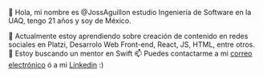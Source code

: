 
👋 Hola, mi nombre es @JossAguillon estudio Ingeniería de Software en la UAQ, tengo 21 años y soy de México.

🌱 Actualmente estoy aprendiendo sobre creación de contenido en redes sociales en Platzi, Desarrolo Web Front-end, React, JS, HTML, entre otros.
💞️ Estoy buscando un mentor en Swift
📫 Puedes contactarme a mi [correo electrónico](mailto:jocelyn_aguillon12@alumnos.uaq.mx) ó a mi [Linkedin](https://www.linkedin.com/in/jocelyn-aguillon-perez-445387260/) :)
<!---
JossAguillon/JossAguillon is a ✨ special ✨ repository because its `README.md` (this file) appears on your GitHub profile.
You can click the Preview link to take a look at your changes.
--->
